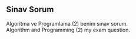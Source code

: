 ## Sinav Sorum
Algoritma ve Programlama (2) benim sınav sorum.</br>
Algorithm and Programming (2) my exam question.
